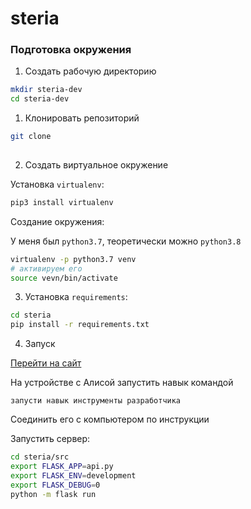 # steria

### Подготовка окружения

1. Создать рабочую директорию

```bash
mkdir steria-dev
cd steria-dev
```


1. Клонировать репозиторий   
```bash
git clone
 
```

2. Создать виртуальное окружение

Установка `virtualenv`:

```bash
pip3 install virtualenv
```

Создание окружения:

У меня был `python3.7`,  теоретически можно `python3.8`

```bash
virtualenv -p python3.7 venv
# активируем его
source vevn/bin/activate
```

3. Установка `requirements`:

```bash
cd steria
pip install -r requirements.txt
```

4. Запуск

[Перейти на сайт](https://alice-dev.vitalets.xyz/)

На устройстве с Алисой запустить навык командой
```
запусти навык инструменты разработчика
```

Соединить его с компьютером по инструкции

Запустить сервер:

```bash
cd steria/src
export FLASK_APP=api.py
export FLASK_ENV=development
export FLASK_DEBUG=0
python -m flask run
```

